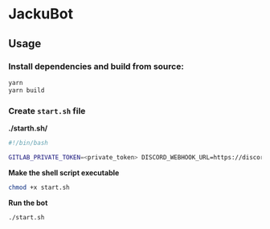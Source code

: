 # JackuBot

## Usage

### Install dependencies and build from source:

```bash
yarn
yarn build
```

### Create `start.sh` file

**./starth.sh/**

```bash
#!/bin/bash

GITLAB_PRIVATE_TOKEN=<private_token> DISCORD_WEBHOOK_URL=https://discordapp.com/api/webhooks/<id>/<token> node dist/index.js
```

**Make the shell script executable**

```bash
chmod +x start.sh
```

**Run the bot**

```bash
./start.sh
```
